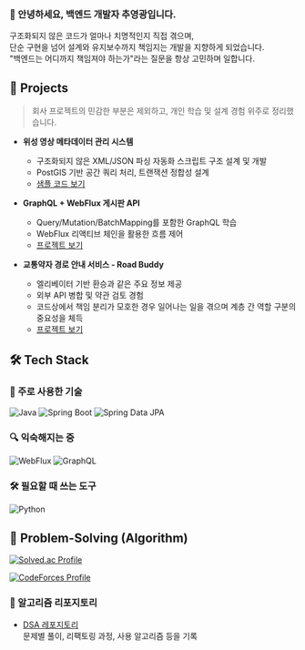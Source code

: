 ### 👋 안녕하세요, 백엔드 개발자 추영광입니다.

구조화되지 않은 코드가 얼마나 치명적인지 직접 겪으며,  
단순 구현을 넘어 설계와 유지보수까지 책임지는 개발을 지향하게 되었습니다.  
"백엔드는 어디까지 책임져야 하는가"라는 질문을 항상 고민하며 일합니다.

## 💼 Projects
> 회사 프로젝트의 민감한 부분은 제외하고, 개인 학습 및 설계 경험 위주로 정리했습니다.

- **위성 영상 메타데이터 관리 시스템**
  - 구조화되지 않은 XML/JSON 파싱 자동화 스크립트 구조 설계 및 개발
  - PostGIS 기반 공간 쿼리 처리, 트랜잭션 정합성 설계
  - [샘플 코드 보기](https://github.com/S-DPR/CodeStructure)
 
- **GraphQL + WebFlux 게시판 API**
  - Query/Mutation/BatchMapping를 포함한 GraphQL 학습
  - WebFlux 리액티브 체인을 활용한 흐름 제어
  - [프로젝트 보기](https://github.com/S-DPR/graphqlFluxBoard)
 
- **교통약자 경로 안내 서비스 - Road Buddy**
  - 엘리베이터 기반 환승과 같은 주요 정보 제공
  - 외부 API 병합 및 약관 검토 경험
  - 코드상에서 책임 분리가 모호한 경우 일어나는 일을 겪으며 계층 간 역할 구분의 중요성을 체득
  - [프로젝트 보기](https://github.com/S-DPR/GraphQLFluxBoard)

## 🛠️ Tech Stack

### 🚀 주로 사용한 기술
![Java](https://img.shields.io/badge/Java-007396?style=flat-square&logo=openjdk&logoColor=white)
![Spring Boot](https://img.shields.io/badge/Spring_Boot-6DB33F?style=flat-square&logo=springboot&logoColor=white)
![Spring Data JPA](https://img.shields.io/badge/Spring_Data_JPA-6DB33F?style=flat-square&logo=spring&logoColor=white)

### 🔍 익숙해지는 중
![WebFlux](https://img.shields.io/badge/WebFlux-0D7963?style=flat-square)
![GraphQL](https://img.shields.io/badge/GraphQL-E10098?style=flat-square&logo=graphql&logoColor=white)

### 🛠 필요할 때 쓰는 도구
![Python](https://img.shields.io/badge/Python-3776AB?style=flat-square&logo=python&logoColor=white)

## 🧠 Problem-Solving (Algorithm)
[![Solved.ac Profile](http://mazassumnida.wtf/api/generate_badge?boj=sdpr)](https://solved.ac/sdpr)

[![CodeForces Profile](https://cf.leed.at?id=S-DPR)](https://codeforces.com/profile/S-DPR)

### 📂 알고리즘 리포지토리
- [DSA 레포지토리](https://github.com/S-DPR/DSA/tree/main/PS)  
  문제별 풀이, 리팩토링 과정, 사용 알고리즘 등을 기록
